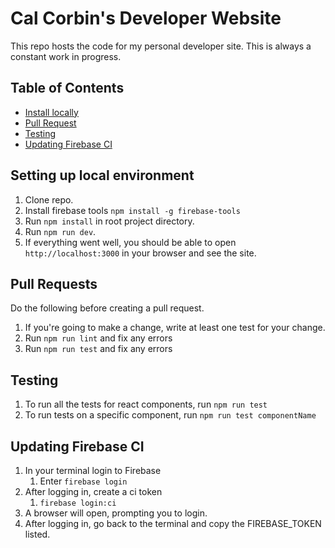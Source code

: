 # Cal Corbin's Developer Website

This repo hosts the code for my personal developer site. This is always a constant work in progress.

## Table of Contents
- [Install locally](#setting-up-local-environment)
- [Pull Request](#pull-requests)
- [Testing](#testing)
- [Updating Firebase CI](#updating-firebase-ci)

## Setting up local environment

1. Clone repo.
2. Install firebase tools `npm install -g firebase-tools`
3. Run `npm install` in root project directory.
4. Run `npm run dev`.
5. If everything went well, you should be able to open `http://localhost:3000` in your browser and see the site. 

## Pull Requests

Do the following before creating a pull request.
1. If you're going to make a change, write at least one test for your change.
2. Run `npm run lint` and fix any errors
3. Run `npm run test` and fix any errors

## Testing

1. To run all the tests for react components, run `npm run test`
2. To run tests on a specific component, run `npm run test componentName`

## Updating Firebase CI

1. In your terminal login to Firebase
   1. Enter `firebase login`
2. After logging in, create a ci token
   1. `firebase login:ci`
3. A browser will open, prompting you to login.
4. After logging in, go back to the terminal and copy the FIREBASE_TOKEN listed.
